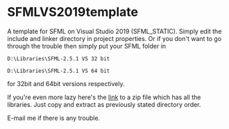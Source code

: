 # SFMLVS2019template
A template for SFML on Visual Studio 2019 (SFML_STATIC).
Simply edit the include and linker directory in project properties.
Or if you don't want to go through the trouble then simply put your 
SFML folder in

`D:\Libraries\SFML-2.5.1 VS 32 bit`

`D:\Libraries\SFML-2.5.1 VS 64 bit`

for 32bit and 64bit versions respectively.

If you're even more lazy here's the [link](https://1drv.ms/u/s!Am68oHqLT8iVplQtUwAm7TyYeoO6?e=3kOL3e)
to a zip file which has all the libraries.
Just copy and extract as previously stated directory order.

E-mail me if there is any trouble.
